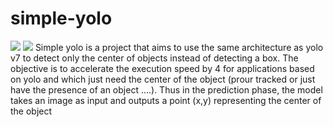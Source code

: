 # simple-yolo
<a href="#"><img src="https://img.shields.io/badge/Simple-yolo Simple-yolo-blue.svg?logo=python&style=for-the-badge" /></a>
<a href="https://pytorch.org/"><img src="https://img.shields.io/badge/-v1.0-red.svg?logo=PyTorch&style=for-the-badge" /></a>
Simple yolo is a project that aims to use the same architecture as yolo v7 to detect only the center of objects instead of detecting a box.
The objective is to accelerate the execution speed by 4 for applications based on yolo and which just need the center of the object (prour tracked or just have the presence of an object ....). Thus in the prediction phase, the model takes an image as input and outputs a point (x,y) representing the center of the object
